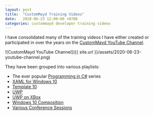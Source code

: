 ```yaml
---
layout: post
title:  "CustomMayd Training Videos"
date:   2020-06-23 12:00:00 +0700
categories: custommayd developer training videos 
---
```

I have consolidated many of the training videos I have either created or participated in over the years on the [CustomMayd YouTube Channel](https://www.youtube.com/channel/UC-Pl7BhRPcInqv-V1_O3bSA/playlists).

![CustomMayd YouTube Channel]({{ site.url }}/assets/2020-06-23-youtube-channel.png)

They have been grouped into various playlists:

* The ever popular [Programming in C#](https://www.youtube.com/playlist?list=PLYnF3WBIsGTrcWyVjzwMYSAQsLTVyhKlR) series
* [XAML for Windows 10](https://www.youtube.com/playlist?list=PLYnF3WBIsGTpSoCNrhIdSQ80wiTtM8yII)
* [Template 10](https://www.youtube.com/playlist?list=PLYnF3WBIsGTr8QAR-S0lrQJk22ot0jK59)
* [UWP](https://www.youtube.com/playlist?list=PLYnF3WBIsGTos7wAKl8XKToClHv5SQ8JV)
* [UWP on XBox](https://www.youtube.com/playlist?list=PLYnF3WBIsGTrzwox6iNDQbRYYWFtPy501)
* [Windows 10 Composition](https://www.youtube.com/playlist?list=PLYnF3WBIsGTraP3P5LnMdTQ5vukg-5FsT)
* [Various Conference Sessions](https://www.youtube.com/playlist?list=PLYnF3WBIsGTrYhJ8lghNwmcCBX0dloK3J)